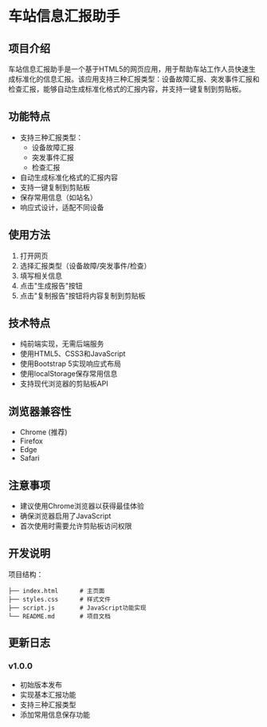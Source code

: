 # 车站信息汇报助手

## 项目介绍
车站信息汇报助手是一个基于HTML5的网页应用，用于帮助车站工作人员快速生成标准化的信息汇报。该应用支持三种汇报类型：设备故障汇报、突发事件汇报和检查汇报，能够自动生成标准化格式的汇报内容，并支持一键复制到剪贴板。

## 功能特点
- 支持三种汇报类型：
  - 设备故障汇报
  - 突发事件汇报
  - 检查汇报
- 自动生成标准化格式的汇报内容
- 支持一键复制到剪贴板
- 保存常用信息（如站名）
- 响应式设计，适配不同设备

## 使用方法
1. 打开网页
2. 选择汇报类型（设备故障/突发事件/检查）
3. 填写相关信息
4. 点击"生成报告"按钮
5. 点击"复制报告"按钮将内容复制到剪贴板

## 技术特点
- 纯前端实现，无需后端服务
- 使用HTML5、CSS3和JavaScript
- 使用Bootstrap 5实现响应式布局
- 使用localStorage保存常用信息
- 支持现代浏览器的剪贴板API

## 浏览器兼容性
- Chrome (推荐)
- Firefox
- Edge
- Safari

## 注意事项
- 建议使用Chrome浏览器以获得最佳体验
- 确保浏览器启用了JavaScript
- 首次使用时需要允许剪贴板访问权限

## 开发说明
项目结构：
```
├── index.html      # 主页面
├── styles.css      # 样式文件
├── script.js       # JavaScript功能实现
└── README.md       # 项目文档
```

## 更新日志

### v1.0.0
- 初始版本发布
- 实现基本汇报功能
- 支持三种汇报类型
- 添加常用信息保存功能 